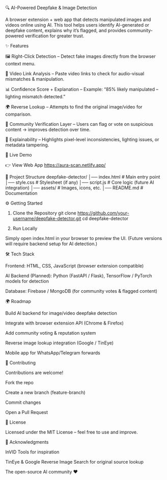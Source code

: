 🔍 AI-Powered Deepfake & Image Detection

A browser extension + web app that detects manipulated images and videos online using AI.
This tool helps users identify AI-generated or deepfake content, explains why it’s flagged, and provides community-powered verification for greater trust.

✨ Features

🖼️ Right-Click Detection – Detect fake images directly from the browser context menu.

🎥 Video Link Analysis – Paste video links to check for audio-visual mismatches & manipulation.

📊 Confidence Score + Explanation – Example: “85% likely manipulated – lighting mismatch detected.”

🌍 Reverse Lookup – Attempts to find the original image/video for comparison.

👥 Community Verification Layer – Users can flag or vote on suspicious content → improves detection over time.

🧠 Explainability – Highlights pixel-level inconsistencies, lighting issues, or metadata tampering.

🚀 Live Demo

👉 View Web App
https://aura-scan.netlify.app/

📂 Project Structure
deepfake-detector/
│── index.html         # Main entry point
│── style.css          # Stylesheet (if any)
│── script.js          # Core logic (future AI integration)
│── assets/            # Images, icons, etc.
│── README.md          # Documentation

⚙️ Getting Started
1. Clone the Repository
git clone https://github.com/your-username/deepfake-detector.git
cd deepfake-detector

2. Run Locally

Simply open index.html in your browser to preview the UI.
(Future versions will require backend setup for AI detection.)

🛠️ Tech Stack

Frontend: HTML, CSS, JavaScript (browser extension compatible)

AI Backend (Planned): Python (FastAPI / Flask), TensorFlow / PyTorch models for detection

Database: Firebase / MongoDB (for community votes & flagged content)


🌍 Roadmap

 Build AI backend for image/video deepfake detection

 Integrate with browser extension API (Chrome & Firefox)

 Add community voting & reputation system

 Reverse image lookup integration (Google / TinEye)

 Mobile app for WhatsApp/Telegram forwards

🤝 Contributing

Contributions are welcome!

Fork the repo

Create a new branch (feature-branch)

Commit changes

Open a Pull Request

📜 License

Licensed under the MIT License – feel free to use and improve.

🙌 Acknowledgments

InVID Tools
 for inspiration

TinEye
 & Google Reverse Image Search
 for original source lookup

The open-source AI community ❤️
